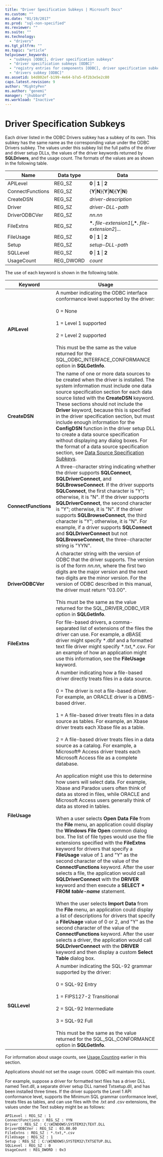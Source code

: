```yaml
---
title: "Driver Specification Subkeys | Microsoft Docs"
ms.custom: ""
ms.date: "01/19/2017"
ms.prod: "sql-non-specified"
ms.reviewer: ""
ms.suite: ""
ms.technology: 
  - "drivers"
ms.tgt_pltfrm: ""
ms.topic: "article"
helpviewer_keywords: 
  - "subkeys [ODBC], driver specification subkeys"
  - "driver specification subkeys [ODBC]"
  - "registry entries for components [ODBC], driver specification subkeys"
  - "drivers subkey [ODBC]"
ms.assetid: b4d802ef-b199-4e64-b7a5-6f2b3e5e2c80
caps.latest.revision: 9
author: "MightyPen"
ms.author: "genemi"
manager: "jhubbard"
ms.workload: "Inactive"
---
```

# Driver Specification Subkeys
Each driver listed in the ODBC Drivers subkey has a subkey of its own. This subkey has the same name as the corresponding value under the ODBC Drivers subkey. The values under this subkey list the full paths of the driver and driver setup DLLs, the values of the driver keywords returned by **SQLDrivers**, and the usage count. The formats of the values are as shown in the following table.  
  
|Name|Data type|Data|  
|----------|---------------|----------|  
|APILevel|REG_SZ|**0** &#124; **1** &#124; **2**|  
|ConnectFunctions|REG_SZ|{**Y**&#124;**N**}{**Y**&#124;**N**}{**Y**&#124;**N**}|  
|CreateDSN|REG_SZ|*driver-description*|  
|Driver|REG_SZ|*driver-DLL-path*|  
|DriverODBCVer|REG_SZ|*nn.nn*|  
|FileExtns|REG_SZ|**\*.** *file-extension1*[**,\*.** *file-extension2*]...|  
|FileUsage|REG_SZ|**0** &#124; **1** &#124; **2**|  
|Setup|REG_SZ|*setup-DLL-path*|  
|SQLLevel|REG_SZ|**0** &#124; **1** &#124; **2**|  
|UsageCount|REG_DWORD|*count*|  
  
 The use of each keyword is shown in the following table.  
  
|Keyword|Usage|  
|-------------|-----------|  
|**APILevel**|A number indicating the ODBC interface conformance level supported by the driver:<br /><br /> 0 = None<br /><br /> 1 = Level 1 supported<br /><br /> 2 = Level 2 supported<br /><br /> This must be the same as the value returned for the SQL_ODBC_INTERFACE_CONFORMANCE option in **SQLGetInfo**.|  
|**CreateDSN**|The name of one or more data sources to be created when the driver is installed. The system information must include one data source specification section for each data source listed with the **CreateDSN** keyword. These sections should not include the **Driver** keyword, because this is specified in the driver specification section, but must include enough information for the **ConfigDSN** function in the driver setup DLL to create a data source specification without displaying any dialog boxes. For the format of a data source specification section, see [Data Source Specification Subkeys](../../../odbc/reference/install/data-source-specification-subkeys.md).|  
|**ConnectFunctions**|A three-character string indicating whether the driver supports **SQLConnect**, **SQLDriverConnect**, and **SQLBrowseConnect**. If the driver supports **SQLConnect**, the first character is "Y"; otherwise, it is "N". If the driver supports **SQLDriverConnect**, the second character is "Y"; otherwise, it is "N". If the driver supports **SQLBrowseConnect**, the third character is "Y"; otherwise, it is "N". For example, if a driver supports **SQLConnect** and **SQLDriverConnect** but not **SQLBrowseConnect**, the three-character string is "YYN".|  
|**DriverODBCVer**|A character string with the version of ODBC that the driver supports. The version is of the form *nn.nn*, where the first two digits are the major version and the next two digits are the minor version. For the version of ODBC described in this manual, the driver must return "03.00".<br /><br /> This must be the same as the value returned for the SQL_DRIVER_ODBC_VER option in **SQLGetInfo**.|  
|**FileExtns**|For file-based drivers, a comma-separated list of extensions of the files the driver can use. For example, a dBASE driver might specify \*.dbf and a formatted text file driver might specify \*.txt,\*.csv. For an example of how an application might use this information, see the **FileUsage** keyword.|  
|**FileUsage**|A number indicating how a file-based driver directly treats files in a data source.<br /><br /> 0 = The driver is not a file-based driver. For example, an ORACLE driver is a DBMS-based driver.<br /><br /> 1 = A file-based driver treats files in a data source as tables. For example, an Xbase driver treats each Xbase file as a table.<br /><br /> 2 = A file-based driver treats files in a data source as a catalog. For example, a Microsoft® Access driver treats each Microsoft Access file as a complete database.<br /><br /> An application might use this to determine how users will select data. For example, Xbase and Paradox users often think of data as stored in files, while ORACLE and Microsoft Access users generally think of data as stored in tables.<br /><br /> When a user selects **Open Data File** from the **File** menu, an application could display the **Windows File Open** common dialog box. The list of file types would use the file extensions specified with the **FileExtns** keyword for drivers that specify a **FileUsage** value of 1 and "Y" as the second character of the value of the **ConnectFunctions** keyword. After the user selects a file, the application would call **SQLDriverConnect** with the **DRIVER** keyword and then execute a **SELECT \* FROM *table-name*** statement.<br /><br /> When the user selects **Import Data** from the **File** menu, an application could display a list of descriptions for drivers that specify a **FileUsage** value of 0 or 2, and "Y" as the second character of the value of the **ConnectFunctions** keyword. After the user selects a driver, the application would call **SQLDriverConnect** with the **DRIVER** keyword and then display a custom **Select Table** dialog box.|  
|**SQLLevel**|A number indicating the SQL-92 grammar supported by the driver:<br /><br /> 0 = SQL-92 Entry<br /><br /> 1 = FIPS127-2 Transitional<br /><br /> 2 = SQL-92 Intermediate<br /><br /> 3 = SQL-92 Full<br /><br /> This must be the same as the value returned for the SQL_SQL_CONFORMANCE option in **SQLGetInfo**.|  
  
 For information about usage counts, see [Usage Counting](../../../odbc/reference/install/usage-counting.md) earlier in this section.  
  
 Applications should not set the usage count. ODBC will maintain this count.  
  
 For example, suppose a driver for formatted text files has a driver DLL named Text.dll, a separate driver setup DLL named Txtsetup.dll, and has been installed three times. If the driver supports the Level 1 API conformance level, supports the Minimum SQL grammar conformance level, treats files as tables, and can use files with the .txt and .csv extensions, the values under the Text subkey might be as follows:  
  
```  
APILevel : REG_SZ : 1  
ConnectFunctions : REG_SZ : YYN  
Driver : REG_SZ : C:\WINDOWS\SYSTEM32\TEXT.DLL  
DriverODBCVer : REG_SZ : 03.00.00  
FileExtns : REG_SZ : *.txt,*.csv  
FileUsage : REG_SZ : 1  
Setup : REG_SZ : C:\WINDOWS\SYSTEM32\TXTSETUP.DLL  
SQLLevel : REG_SZ : 0  
UsageCount : REG_DWORD : 0x3  
```
